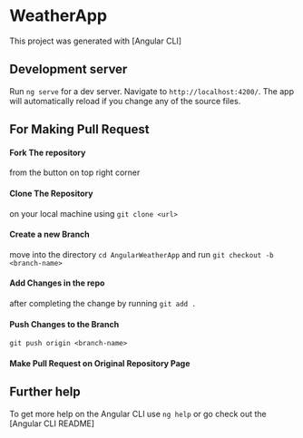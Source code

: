 
# WeatherApp
This project was generated with [Angular CLI]

## Development server

Run `ng serve` for a dev server. Navigate to `http://localhost:4200/`. The app will automatically reload if you change any of the source files.

## For Making Pull Request
#### Fork The repository
from the button on top right corner
#### Clone The Repository
on your local machine using `git clone <url>`
#### Create a new Branch
move into the directory
`cd AngularWeatherApp`
and run
`git checkout -b <branch-name>`
#### Add Changes in the repo
after completing the change by running `git add .`
#### Push Changes to the Branch
`git push origin <branch-name>`
#### Make Pull Request on Original Repository Page

## Further help

To get more help on the Angular CLI use `ng help` or go check out the [Angular CLI README]
